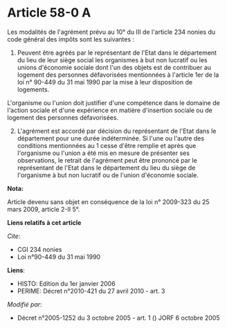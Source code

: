 # Article 58-0 A

Les modalités de l'agrément prévu au 10° du III de l'article 234 nonies du code général des impôts sont les suivantes :

1. Peuvent être agréés par le représentant de l'Etat dans le département du lieu de leur siège social les organismes à but
non lucratif ou les unions d'économie sociale dont l'un des objets est de contribuer au logement des personnes défavorisées
mentionnées à l'article 1er de la loi n° 90-449 du 31 mai 1990 par la mise à leur disposition de logements.

L'organisme ou l'union doit justifier d'une compétence dans le domaine de l'action sociale et d'une expérience en matière
d'insertion sociale ou de logement des personnes défavorisées.

2. L'agrément est accordé par décision du représentant de l'Etat dans le département pour une durée indéterminée. Si l'une ou
l'autre des conditions mentionnées au 1 cesse d'être remplie et après que l'organisme ou l'union a été mis en mesure de
présenter ses observations, le retrait de l'agrément peut être prononcé par le représentant de l'Etat dans le département du
lieu du siège de l'organisme à but non lucratif ou de l'union d'économie sociale.

**Nota:**

Article devenu sans objet en conséquence de la loi n° 2009-323 du 25 mars 2009, article 2-II 5°.

**Liens relatifs à cet article**

_Cite_:

  - CGI 234 nonies
  - Loi n°90-449 du 31 mai 1990

**Liens**:

  - HISTO: Edition du 1er janvier 2006
  - PERIME: Décret n°2010-421  du 27 avril 2010 - art. 3

_Modifié par_:

  - Décret n°2005-1252 du 3 octobre 2005 - art. 1 () JORF 6 octobre 2005
